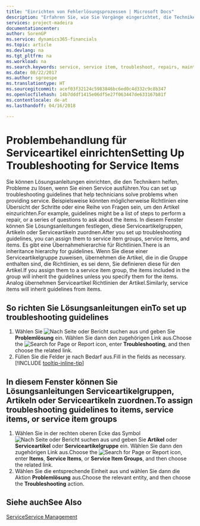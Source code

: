 ```yaml
---
title: "Einrichten von Fehlerlösungsprozessen | Microsoft Docs"
description: "Erfahren Sie, wie Sie Vorgänge eingerichtet, die Techniker helfen, Probleme bei Serviceartikeln zu identifizieren und zu bearbeiten."
services: project-madeira
documentationcenter: 
author: SorenGP
ms.service: dynamics365-financials
ms.topic: article
ms.devlang: na
ms.tgt_pltfrm: na
ms.workload: na
ms.search.keywords: service, service item, troubleshoot, repairs, maintenance
ms.date: 08/22/2017
ms.author: sgroespe
ms.translationtype: HT
ms.sourcegitcommit: acef03f32124c5983846bc6ed0c4d332c9c8b347
ms.openlocfilehash: 14b7dddf1415e06df5e27f063447de633167b81f
ms.contentlocale: de-at
ms.lasthandoff: 04/16/2018

---
```


# <a name="setting-up-troubleshooting-for-service-items"></a><span data-ttu-id="d4b4a-103">Problembehandlung für Serviceartikel einrichten</span><span class="sxs-lookup"><span data-stu-id="d4b4a-103">Setting Up Troubleshooting for Service Items</span></span>
<span data-ttu-id="d4b4a-104">Sie können Lösungsanleitungen einrichten, die den Technikern helfen, Probleme zu lösen, wenn Sie einen Service ausführen.</span><span class="sxs-lookup"><span data-stu-id="d4b4a-104">You can set up troubleshooting guidelines that help technicians solve problems when providing service.</span></span> <span data-ttu-id="d4b4a-105">Beispielsweise könnten möglicherweise Richtlinien eine Übersicht der Schritte oder eine Reihe von Fragen sein, um den Artikel einzurichten.</span><span class="sxs-lookup"><span data-stu-id="d4b4a-105">For example, guidelines might be a list of steps to perform a repair, or a series of questions to ask about the items.</span></span> <span data-ttu-id="d4b4a-106">In diesem Fenster können Sie Lösungsanleitungen festlegen, diese Serviceartikelgruppen, Artikeln oder Serviceartikeln zuordnen.</span><span class="sxs-lookup"><span data-stu-id="d4b4a-106">After you set up troubleshooting guidelines, you can assign them to service item groups, service items, and items.</span></span> <span data-ttu-id="d4b4a-107">Es gibt eine Übernahmehierarchie für Richtlinien.</span><span class="sxs-lookup"><span data-stu-id="d4b4a-107">There is an inheritance hierarchy for guidelines.</span></span> <span data-ttu-id="d4b4a-108">Wenn Sie diese einer Serviceartikelgruppe zuweisen, übernehmen die Artikel, die in die Gruppe enthalten sind, die Richtlinien, es sei denn, Sie definieren diese für den Artikel.</span><span class="sxs-lookup"><span data-stu-id="d4b4a-108">If you assign them to a service item group, the items included in the group will inherit the guidelines unless you specify them for the items.</span></span> <span data-ttu-id="d4b4a-109">Analog übernehmen Serviceartikel Richtlinien der Artikel.</span><span class="sxs-lookup"><span data-stu-id="d4b4a-109">Similarly, service items will inherit guidelines from items.</span></span>  

## <a name="to-set-up-troubleshooting-guidelines"></a><span data-ttu-id="d4b4a-110">So richten Sie Lösungsanleitungen ein</span><span class="sxs-lookup"><span data-stu-id="d4b4a-110">To set up troubleshooting guidelines</span></span>
1. <span data-ttu-id="d4b4a-111">Wählen Sie ![Nach Seite oder Bericht suchen](media/ui-search/search_small.png "Symbol nach Seite oder Bericht suchen") aus und geben Sie **Problemlösung** ein. Wählen Sie dann den zugehörigen Link aus.</span><span class="sxs-lookup"><span data-stu-id="d4b4a-111">Choose the ![Search for Page or Report](media/ui-search/search_small.png "Search for Page or Report icon") icon, enter **Troubleshooting**, and then choose the related link.</span></span>  
2. <span data-ttu-id="d4b4a-112">Füllen Sie die Felder je nach Bedarf aus.</span><span class="sxs-lookup"><span data-stu-id="d4b4a-112">Fill in the fields as necessary.</span></span> [!INCLUDE [tooltip-inline-tip](includes/tooltip-inline-tip_md.md)]  

## <a name="to-assign-troubleshooting-guidelines-to-items-service-items-or-service-item-groups"></a><span data-ttu-id="d4b4a-113">In diesem Fenster können Sie Lösungsanleitungen Serviceartikelgruppen, Artikeln oder Serviceartikeln zuordnen.</span><span class="sxs-lookup"><span data-stu-id="d4b4a-113">To assign troubleshooting guidelines to items, service items, or service item groups</span></span>
1. <span data-ttu-id="d4b4a-114">Wählen Sie in der rechten oberen Ecke das Symbol ![Nach Seite oder Bericht suchen](media/ui-search/search_small.png "Nach Seite oder Bericht suchen-Symbol ") aus und geben Sie **Artikel** oder **Serviceartikel** oder **Serviceartikelgruppe** ein. Wählen Sie dann den zugehörigen Link aus.</span><span class="sxs-lookup"><span data-stu-id="d4b4a-114">Choose the ![Search for Page or Report](media/ui-search/search_small.png "Search for Page or Report icon") icon, enter **Items**, **Service Items**, or **Service Item Groups**, and then choose the related link.</span></span>  
2. <span data-ttu-id="d4b4a-115">Wählen Sie die entsprechende Einheit aus und wählen Sie dann die Aktion **Problemlösung** aus.</span><span class="sxs-lookup"><span data-stu-id="d4b4a-115">Choose the relevant entity, and then choose the **Troubleshooting** action.</span></span>  

## <a name="see-also"></a><span data-ttu-id="d4b4a-116">Siehe auch</span><span class="sxs-lookup"><span data-stu-id="d4b4a-116">See Also</span></span>
[<span data-ttu-id="d4b4a-117">Service</span><span class="sxs-lookup"><span data-stu-id="d4b4a-117">Service Management</span></span>](service-service.md)
